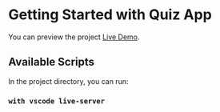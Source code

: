 # Getting Started with Quiz App

You can preview the project [Live Demo](https://quiz-app-vimaleurakaa.netlify.app).

## Available Scripts

In the project directory, you can run:

### `with vscode live-server`
